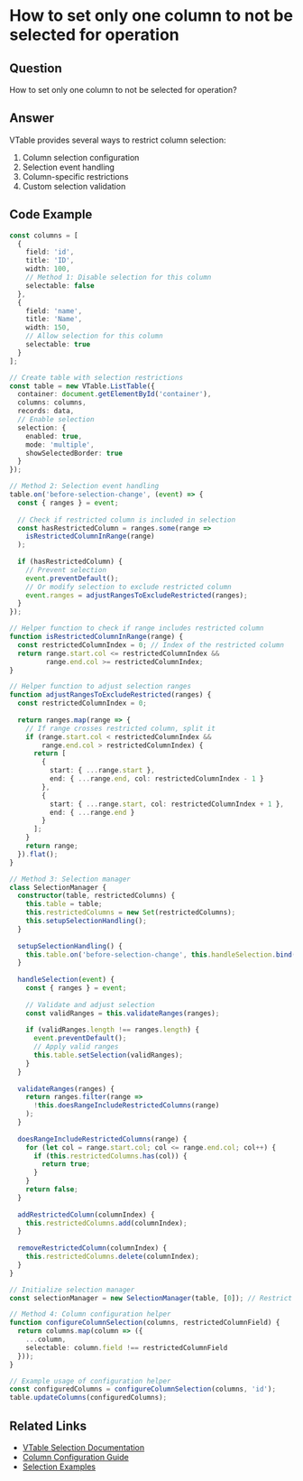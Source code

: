 # How to set only one column to not be selected for operation

## Question

How to set only one column to not be selected for operation?

## Answer

VTable provides several ways to restrict column selection:
1. Column selection configuration
2. Selection event handling
3. Column-specific restrictions
4. Custom selection validation

## Code Example

```typescript
const columns = [
  {
    field: 'id',
    title: 'ID',
    width: 100,
    // Method 1: Disable selection for this column
    selectable: false
  },
  {
    field: 'name',
    title: 'Name',
    width: 150,
    // Allow selection for this column
    selectable: true
  }
];

// Create table with selection restrictions
const table = new VTable.ListTable({
  container: document.getElementById('container'),
  columns: columns,
  records: data,
  // Enable selection
  selection: {
    enabled: true,
    mode: 'multiple',
    showSelectedBorder: true
  }
});

// Method 2: Selection event handling
table.on('before-selection-change', (event) => {
  const { ranges } = event;
  
  // Check if restricted column is included in selection
  const hasRestrictedColumn = ranges.some(range => 
    isRestrictedColumnInRange(range)
  );
  
  if (hasRestrictedColumn) {
    // Prevent selection
    event.preventDefault();
    // Or modify selection to exclude restricted column
    event.ranges = adjustRangesToExcludeRestricted(ranges);
  }
});

// Helper function to check if range includes restricted column
function isRestrictedColumnInRange(range) {
  const restrictedColumnIndex = 0; // Index of the restricted column
  return range.start.col <= restrictedColumnIndex && 
         range.end.col >= restrictedColumnIndex;
}

// Helper function to adjust selection ranges
function adjustRangesToExcludeRestricted(ranges) {
  const restrictedColumnIndex = 0;
  
  return ranges.map(range => {
    // If range crosses restricted column, split it
    if (range.start.col < restrictedColumnIndex && 
        range.end.col > restrictedColumnIndex) {
      return [
        {
          start: { ...range.start },
          end: { ...range.end, col: restrictedColumnIndex - 1 }
        },
        {
          start: { ...range.start, col: restrictedColumnIndex + 1 },
          end: { ...range.end }
        }
      ];
    }
    return range;
  }).flat();
}

// Method 3: Selection manager
class SelectionManager {
  constructor(table, restrictedColumns) {
    this.table = table;
    this.restrictedColumns = new Set(restrictedColumns);
    this.setupSelectionHandling();
  }
  
  setupSelectionHandling() {
    this.table.on('before-selection-change', this.handleSelection.bind(this));
  }
  
  handleSelection(event) {
    const { ranges } = event;
    
    // Validate and adjust selection
    const validRanges = this.validateRanges(ranges);
    
    if (validRanges.length !== ranges.length) {
      event.preventDefault();
      // Apply valid ranges
      this.table.setSelection(validRanges);
    }
  }
  
  validateRanges(ranges) {
    return ranges.filter(range => 
      !this.doesRangeIncludeRestrictedColumns(range)
    );
  }
  
  doesRangeIncludeRestrictedColumns(range) {
    for (let col = range.start.col; col <= range.end.col; col++) {
      if (this.restrictedColumns.has(col)) {
        return true;
      }
    }
    return false;
  }
  
  addRestrictedColumn(columnIndex) {
    this.restrictedColumns.add(columnIndex);
  }
  
  removeRestrictedColumn(columnIndex) {
    this.restrictedColumns.delete(columnIndex);
  }
}

// Initialize selection manager
const selectionManager = new SelectionManager(table, [0]); // Restrict first column

// Method 4: Column configuration helper
function configureColumnSelection(columns, restrictedColumnField) {
  return columns.map(column => ({
    ...column,
    selectable: column.field !== restrictedColumnField
  }));
}

// Example usage of configuration helper
const configuredColumns = configureColumnSelection(columns, 'id');
table.updateColumns(configuredColumns);
```

## Related Links

- [VTable Selection Documentation](https://visactor.io/vtable/guide/basic_concept/selection)
- [Column Configuration Guide](https://visactor.io/vtable/guide/basic_concept/columns)
- [Selection Examples](https://visactor.io/vtable/examples/interaction/selection)
